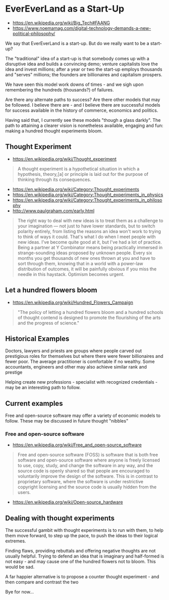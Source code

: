 # EverEverLand as a Start-Up

* https://en.wikipedia.org/wiki/Big_Tech#FAANG
* https://www.noemamag.com/digital-technology-demands-a-new-political-philosophy/

We say that EverEverLand is a start-up. But do we really want to be a start-up?

The "traditional" idea of a start-up is that somebody comes up with a disruptive idea and builds a convincing demo; venture capitalists love the idea and invest millions; after a year or two the start-up employs thousands and "serves" millions; the founders are billionaires and capitalism prospers.

We have seen this model work downs of times - and we sigh upon remembering the hundreds (thousands?) of failures.

Are there any alternate paths to success? Are there other models that may be followed. I believe there are - and I believe there are successful models for success available in the history of commerce, economics and politics.

Having said that, I currently see these models "though a glass darkly". The path to attaining a clearer vision is nonetheless available, engaging and fun: making a hundred thought experiments bloom.

## Thought Experiment

* https://en.wikipedia.org/wiki/Thought_experiment

> A thought experiment is a hypothetical situation in which a hypothesis, theory,[a] or principle is laid out for the purpose of thinking through its consequences.

* https://en.wikipedia.org/wiki/Category:Thought_experiments
* https://en.wikipedia.org/wiki/Category:Thought_experiments_in_physics
* https://en.wikipedia.org/wiki/Category:Thought_experiments_in_philosophy
* http://www.paulgraham.com/early.html

> The right way to deal with new ideas is to treat them as a challenge to your imagination — not just to have lower standards, but to switch polarity entirely, from listing the reasons an idea won't work to trying to think of ways it could. That's what I do when I meet people with new ideas. I've become quite good at it, but I've had a lot of practice. Being a partner at Y Combinator means being practically immersed in strange-sounding ideas proposed by unknown people. Every six months you get thousands of new ones thrown at you and have to sort through them, knowing that in a world with a power-law distribution of outcomes, it will be painfully obvious if you miss the needle in this haystack. Optimism becomes urgent.

## Let a hundred flowers bloom

* https://en.wikipedia.org/wiki/Hundred_Flowers_Campaign
>"The policy of letting a hundred flowers bloom and a hundred schools of thought contend is designed to promote the flourishing of the arts and the progress of science."

## Historical Examples

Doctors, lawyers and priests are groups where people carved out prestigious roles for themselves but where there were fewer billionaires and fewer poor. The average practitioner is comfortable if no wealthy. Some accountants, engineers and other may also achieve similar rank and prestige

Helping create new professions - specialist with recognized credentials - may be an interesting path to follow.

## Current examples

Free and open-source software may offer a variety of economic models to follow. These may be discussed in future thought "nibbles"


### Free and open-source software

* https://en.wikipedia.org/wiki/Free_and_open-source_software

> Free and open-source software (FOSS) is software that is both free software and open-source software where anyone is freely licensed to use, copy, study, and change the software in any way, and the source code is openly shared so that people are encouraged to voluntarily improve the design of the software. This is in contrast to proprietary software, where the software is under restrictive copyright licensing and the source code is usually hidden from the users.

* https://en.wikipedia.org/wiki/Open-source_hardware

## Dealing with thought experiments

The successful gambit with thought experiments is to run with them, to help them move forward, to step up the pace, to push the ideas to their logical extremes.

Finding flaws, providing rebuttals and offering negative thoughts are not usually helpful. Trying to defend an idea that is imaginary and half-formed is not easy - and may cause one of the hundred flowers not to bloom. This would be sad.

A far happier alternative is to propose a counter thought experiment - and then compare and contrast the two

Bye for now...

